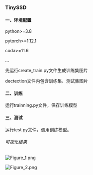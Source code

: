 ### TinySSD

#### 一、环境配置

python>=3.8

pytorch>=1.12.1

cuda>=11.6

...

先运行create_train.py文件生成训练集图片

dectection文件内包含训练集、测试集图片

#### 二、训练

运行trainning.py文件，保存训练模型

#### 三、测试

运行test.py文件，调用训练模型。

###### 可视化结果

![Figure_1.png](https://s2.loli.net/2022/10/31/7sYA8rZa2XbgzIp.png)

![Figure_2.png](https://s2.loli.net/2022/10/31/T3esV9Ey7FtQckh.png)

